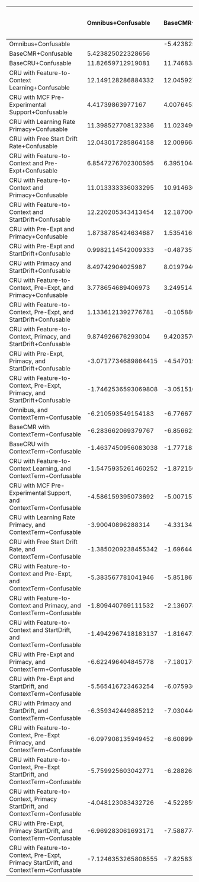 |                                                                                       | Omnibus+Confusable   | BaseCMR+Confusable   | BaseCRU+Confusable   | CRU with Feature-to-Context Learning+Confusable   | CRU with MCF Pre-Experimental Support+Confusable   | CRU with Learning Rate Primacy+Confusable   | CRU with Free Start Drift Rate+Confusable   | CRU with Feature-to-Context and Pre-Expt+Confusable   | CRU with Feature-to-Context and Primacy+Confusable   | CRU with Feature-to-Context and StartDrift+Confusable   | CRU with Pre-Expt and Primacy+Confusable   | CRU with Pre-Expt and StartDrift+Confusable   | CRU with Primacy and StartDrift+Confusable   | CRU with Feature-to-Context, Pre-Expt, and Primacy+Confusable   | CRU with Feature-to-Context, Pre-Expt, and StartDrift+Confusable   | CRU with Feature-to-Context, Primacy, and StartDrift+Confusable   | CRU with Pre-Expt, Primacy, and StartDrift+Confusable   | CRU with Feature-to-Context, Pre-Expt, Primacy, and StartDrift+Confusable   | Omnibus, and ContextTerm+Confusable   | BaseCMR with ContextTerm+Confusable   | BaseCRU with ContextTerm+Confusable   | CRU with Feature-to-Context Learning, and ContextTerm+Confusable   | CRU with MCF Pre-Experimental Support, and ContextTerm+Confusable   | CRU with Learning Rate Primacy, and ContextTerm+Confusable   | CRU with Free Start Drift Rate, and ContextTerm+Confusable   | CRU with Feature-to-Context and Pre-Expt, and ContextTerm+Confusable   | CRU with Feature-to-Context and Primacy, and ContextTerm+Confusable   | CRU with Feature-to-Context and StartDrift, and ContextTerm+Confusable   | CRU with Pre-Expt and Primacy, and ContextTerm+Confusable   | CRU with Pre-Expt and StartDrift, and ContextTerm+Confusable   | CRU with Primacy and StartDrift, and ContextTerm+Confusable   | CRU with Feature-to-Context, Pre-Expt Primacy, and ContextTerm+Confusable   | CRU with Feature-to-Context, Pre-Expt StartDrift, and ContextTerm+Confusable   | CRU with Feature-to-Context, Primacy StartDrift, and ContextTerm+Confusable   | CRU with Pre-Expt, Primacy StartDrift, and ContextTerm+Confusable   | CRU with Feature-to-Context, Pre-Expt, Primacy StartDrift, and ContextTerm+Confusable   |
|:--------------------------------------------------------------------------------------|:---------------------|:---------------------|:---------------------|:--------------------------------------------------|:---------------------------------------------------|:--------------------------------------------|:--------------------------------------------|:------------------------------------------------------|:-----------------------------------------------------|:--------------------------------------------------------|:-------------------------------------------|:----------------------------------------------|:---------------------------------------------|:----------------------------------------------------------------|:-------------------------------------------------------------------|:------------------------------------------------------------------|:--------------------------------------------------------|:----------------------------------------------------------------------------|:--------------------------------------|:--------------------------------------|:--------------------------------------|:-------------------------------------------------------------------|:--------------------------------------------------------------------|:-------------------------------------------------------------|:-------------------------------------------------------------|:-----------------------------------------------------------------------|:----------------------------------------------------------------------|:-------------------------------------------------------------------------|:------------------------------------------------------------|:---------------------------------------------------------------|:--------------------------------------------------------------|:----------------------------------------------------------------------------|:-------------------------------------------------------------------------------|:------------------------------------------------------------------------------|:--------------------------------------------------------------------|:----------------------------------------------------------------------------------------|
| Omnibus+Confusable                                                                    |                      | -5.423825022328656   | -11.82659712919081   | -12.149128286884332                               | -4.41739863977167                                  | -11.398527708132336                         | -12.043017285864158                         | -6.8547276702300595                                   | -11.013333336033295                                  | -12.220205343413454                                     | -1.8738785424634687                        | -0.9982114542009333                           | -8.49742904025987                            | -3.778654689406973                                              | -1.1336121392776781                                                | -9.874926676293004                                                | 3.0717734689864415                                      | 1.7462536593069808                                                          | 6.210593549154183                     | 6.283662069379767                     | 1.4637450956083038                    | 1.5475935261460252                                                 | 4.586159395073692                                                   | 3.90040896288314                                             | 1.3850209238455342                                           | 5.383567781041946                                                      | 1.809440769111532                                                     | 1.4942967418183137                                                       | 6.622496404845778                                           | 5.565416723463254                                              | 6.359342449885212                                             | 6.097908135949452                                                           | 5.759925603042771                                                              | 4.048123083432726                                                             | 6.969283061693171                                                   | 7.1246353265806555                                                                      |
| BaseCMR+Confusable                                                                    | 5.423825022328656    |                      | -11.746838503265614  | -12.045927400837822                               | -4.007645362745275                                 | -11.023490326264263                         | -12.009668291827499                         | -6.3951044025792285                                   | -10.91463639767287                                   | -12.187006236809358                                     | -1.5354165933553854                        | 0.4873575745309649                            | -8.019794037527419                           | -3.249514180730957                                              | 0.10588068974127623                                                | -9.420357699210047                                                | 4.547019530544357                                       | 3.051510676264922                                                           | 6.7766770583397395                    | 6.856622301567368                     | 1.7771833903374472                    | 1.8721507457860973                                                 | 5.007157537165221                                                   | 4.3313419723529165                                           | 1.6964419235226522                                           | 5.851867462770693                                                      | 2.1360737860879686                                                    | 1.8164729438595508                                                       | 7.180175813683061                                           | 6.075936257215473                                              | 7.030440870089343                                             | 6.608996795220549                                                           | 6.288263842651653                                                              | 4.522859783474183                                                             | 7.588774852850545                                                   | 7.825837742016393                                                                       |
| BaseCRU+Confusable                                                                    | 11.82659712919081    | 11.746838503265614   |                      | -3.2199690869136366                               | 2.6165877552981254                                 | 2.4959273805593396                          | -1.8818105894387556                         | 6.894055972166723                                     | 1.3032912707199473                                   | -4.238273325736594                                      | 3.423234029233074                          | 13.788710885968177                            | 0.9727111975699541                           | 6.89451037659768                                                | 12.666465035202544                                                 | 3.0983451221102034                                                | 13.45742743047912                                       | 13.195615617322844                                                          | 12.305947774831536                    | 11.821013372713923                    | 5.3236241317207345                    | 5.529611559262301                                                  | 8.775694516594772                                                   | 9.019137698025071                                            | 5.226621654458446                                            | 10.22667977014072                                                      | 5.6838442080925615                                                    | 5.469028999566946                                                        | 11.989121419706159                                          | 10.843807513593575                                             | 12.796000335143631                                            | 11.189670395397407                                                          | 10.93239332329885                                                              | 8.826440905980524                                                             | 12.712619281967452                                                  | 12.835592060003504                                                                      |
| CRU with Feature-to-Context Learning+Confusable                                       | 12.149128286884332   | 12.045927400837822   | 3.2199690869136366   |                                                   | 2.7224561316192344                                 | 2.86758192102654                            | 0.528244464709598                           | 7.2467392694098764                                    | 1.939258702472608                                    | -1.0728717393025173                                     | 3.500707894186412                          | 14.189342370698837                            | 1.103957036957617                            | 7.006296632559934                                               | 12.99708314964332                                                  | 3.580091813729699                                                 | 13.77501507756491                                       | 13.503862653659313                                                          | 12.329534055633118                    | 11.83737920611284                     | 5.354220041916733                     | 5.562363386522828                                                  | 8.794181102243146                                                   | 9.0626188682851                                              | 5.2577162036515315                                           | 10.241858417440286                                                     | 5.712574703236491                                                     | 5.501344822698001                                                        | 12.016815410787894                                          | 10.869109305128708                                             | 12.800985792687309                                            | 11.212969125287577                                                          | 10.948985071016182                                                             | 8.882011803821008                                                             | 12.729096733519626                                                  | 12.87000981392969                                                                       |
| CRU with MCF Pre-Experimental Support+Confusable                                      | 4.41739863977167     | 4.007645362745275    | -2.6165877552981254  | -2.7224561316192344                               |                                                    | -1.8318139295100417                         | -2.69146276738625                           | 0.21381969636046053                                   | -2.139048372485805                                   | -2.7539454669657544                                     | 1.246759800313693                          | 4.381995999693014                             | -1.3397066996711195                          | 2.0019217049160662                                              | 4.257511403842188                                                  | -1.5989749765219001                                               | 6.0953430311352745                                      | 5.620777196277456                                                           | 8.245107340011087                     | 8.693826523617963                     | 3.4711833511744077                    | 3.5699795197904516                                                 | 6.590128305068297                                                   | 5.750907734961081                                            | 3.3863096320753088                                           | 7.485566431087775                                                      | 3.833474639353095                                                     | 3.522920940713327                                                        | 8.407511137012696                                           | 7.849552471064242                                              | 8.07916549631107                                              | 8.109263415416411                                                           | 7.9500754131093245                                                             | 5.825273301067662                                                             | 9.12636201077813                                                    | 12.181871351708676                                                                      |
| CRU with Learning Rate Primacy+Confusable                                             | 11.398527708132336   | 11.023490326264263   | -2.4959273805593396  | -2.86758192102654                                 | 1.8318139295100417                                 |                                             | -2.7241150206646925                         | 3.9496008514688548                                    | -1.1818419050119398                                  | -3.086918430128128                                      | 2.549977041104561                          | 12.968039343858084                            | 0.23066102572338865                          | 5.08324609415175                                                | 11.396333802614937                                                 | 0.7191204857387118                                                | 13.863666889405874                                      | 13.19342339211729                                                           | 11.49777124284453                     | 10.937339920338783                    | 4.936300361857541                     | 5.127261746252866                                                  | 8.263610198887093                                                   | 8.11278440493157                                             | 4.845788637133111                                            | 9.502017923733447                                                      | 5.2630241339502435                                                    | 5.0741441482102765                                                       | 11.179291085919205                                          | 9.986121064629208                                              | 11.831083605468773                                            | 10.419596225058921                                                          | 10.135982913094448                                                             | 8.318543583507868                                                             | 11.778738830085913                                                  | 11.569939935226158                                                                      |
| CRU with Free Start Drift Rate+Confusable                                             | 12.043017285864158   | 12.009668291827499   | 1.8818105894387556   | -0.528244464709598                                | 2.69146276738625                                   | 2.7241150206646925                          |                                             | 7.155285867162894                                     | 1.8135810441828344                                   | -1.6388264167270996                                     | 3.4902456829405457                         | 13.940363098033613                            | 1.0654870787089876                           | 6.939132303695358                                               | 12.80181901748223                                                  | 3.4837343426427334                                                | 13.584852964025949                                      | 13.287824826116633                                                          | 12.364913536380644                    | 11.887802609430219                    | 5.365497059387685                     | 5.57724894327425                                                   | 8.830288875722768                                                   | 9.084544054434478                                            | 5.26878752503493                                             | 10.296147037180246                                                     | 5.732446040603764                                                     | 5.516691822314449                                                        | 12.074173042650699                                          | 10.928107776313642                                             | 12.873847937048248                                            | 11.257084584054372                                                          | 11.025867900430995                                                             | 8.923329950526137                                                             | 12.806791655986782                                                  | 12.947684691973286                                                                      |
| CRU with Feature-to-Context and Pre-Expt+Confusable                                   | 6.8547276702300595   | 6.3951044025792285   | -6.894055972166723   | -7.2467392694098764                               | -0.21381969636046053                               | -3.9496008514688548                         | -7.155285867162894                          |                                                       | -5.2325942957366305                                  | -7.267261901017725                                      | 1.3418899592963314                         | 7.709747886639029                             | -2.191854776692247                           | 2.572207982626525                                               | 7.518838962064158                                                  | -3.657584190397924                                                | 8.86969876162218                                        | 8.852539318572765                                                           | 9.95348864557456                      | 10.240828379956946                    | 3.822712358136035                     | 3.971258513233923                                                  | 7.376491327275118                                                   | 7.004711480310629                                            | 3.728721593658936                                            | 8.684090567113723                                                      | 4.166596309387192                                                     | 3.9066572629372884                                                       | 10.319943213378165                                          | 9.1762981224324                                                | 10.423722923305176                                            | 9.689380292932002                                                           | 9.23465781944836                                                               | 6.71599640375035                                                              | 11.169696455971597                                                  | 11.75773695783651                                                                       |
| CRU with Feature-to-Context and Primacy+Confusable                                    | 11.013333336033295   | 10.91463639767287    | -1.3032912707199473  | -1.939258702472608                                | 2.139048372485805                                  | 1.1818419050119398                          | -1.8135810441828344                         | 5.2325942957366305                                    |                                                      | -2.19178232885005                                       | 3.197538770627487                          | 11.849940140900072                            | 0.6990559578801264                           | 5.75718794750628                                                | 10.864837215539637                                                 | 2.4215828180478574                                                | 11.642474543838459                                      | 11.277034303399267                                                          | 12.57713282938309                     | 11.84544418301259                     | 5.268448178650957                     | 5.489139300531992                                                  | 8.79076097614428                                                    | 9.175663709057686                                            | 5.173947506784266                                            | 10.289025004767684                                                     | 5.627127883146263                                                     | 5.426873120989129                                                        | 12.19861156758961                                           | 10.919210054711222                                             | 13.166840800339603                                            | 11.27250890402333                                                           | 11.04084624985674                                                              | 9.07159173278486                                                              | 12.875350470355416                                                  | 12.603725732591242                                                                      |
| CRU with Feature-to-Context and StartDrift+Confusable                                 | 12.220205343413454   | 12.187006236809358   | 4.238273325736594    | 1.0728717393025173                                | 2.7539454669657544                                 | 3.086918430128128                           | 1.6388264167270996                          | 7.267261901017725                                     | 2.19178232885005                                     |                                                         | 3.535150946628846                          | 14.07514796972826                             | 1.151090083683057                            | 7.005183331471135                                               | 12.903031318660977                                                 | 3.537604260126557                                                 | 13.820431005831445                                      | 13.498805133453978                                                          | 12.425502909568234                    | 11.953513462229672                    | 5.412586646220847                     | 5.623676445432901                                                  | 8.865121843402589                                                   | 9.136346095310891                                            | 5.315365022702682                                            | 10.339933264053585                                                     | 5.775287187101078                                                     | 5.56313883480488                                                         | 12.131264888899041                                          | 10.964493775464097                                             | 12.994634892978405                                            | 11.315869183960894                                                          | 11.053594207179684                                                             | 8.968300785903654                                                             | 12.873796101123482                                                  | 13.00217684455756                                                                       |
| CRU with Pre-Expt and Primacy+Confusable                                              | 1.8738785424634687   | 1.5354165933553854   | -3.423234029233074   | -3.500707894186412                                | -1.246759800313693                                 | -2.549977041104561                          | -3.4902456829405457                         | -1.3418899592963314                                   | -3.197538770627487                                   | -3.535150946628846                                      |                                            | 1.7838873684470367                            | -2.1726051023502704                          | -0.08441595633062074                                            | 1.702653803022761                                                  | -2.6607992450488336                                               | 2.6540317914111107                                      | 2.457040899140531                                                           | 7.506706226368817                     | 7.742195397423295                     | 2.6251651129730713                    | 2.726451392644029                                                  | 5.800304127359356                                                   | 5.147040512999657                                            | 2.544697252989805                                            | 6.720471077416715                                                      | 2.986983911560738                                                     | 2.6729327412367376                                                       | 7.657183545387255                                           | 6.950607725456648                                              | 6.9548213136795285                                            | 7.461476816191247                                                           | 7.097396830192785                                                              | 4.560308850754054                                                             | 8.260757724962987                                                   | 8.021440220471458                                                                       |
| CRU with Pre-Expt and StartDrift+Confusable                                           | 0.9982114542009333   | -0.4873575745309649  | -13.788710885968177  | -14.189342370698837                               | -4.381995999693014                                 | -12.968039343858084                         | -13.940363098033613                         | -7.709747886639029                                    | -11.849940140900072                                  | -14.07514796972826                                      | -1.7838873684470367                        |                                               | -6.968441529976382                           | -4.12498783169964                                               | -0.6899042705388415                                                | -9.988096906515771                                                | 5.349136693634769                                       | 3.724145439859581                                                           | 6.601970751641577                     | 6.581802255208931                     | 1.6372806145703782                    | 1.7271957740822648                                                 | 4.850646035194088                                                   | 4.060917821409171                                            | 1.5572430888809097                                           | 5.6628893922504275                                                     | 1.9731127810215825                                                    | 1.6743508127610471                                                       | 6.849712419472982                                           | 5.922777465403178                                              | 6.449336883972688                                             | 6.33534328486767                                                            | 6.105903639347932                                                              | 4.136452417751399                                                             | 7.195997724318036                                                   | 7.334694751177457                                                                       |
| CRU with Primacy and StartDrift+Confusable                                            | 8.49742904025987     | 8.019794037527419    | -0.9727111975699541  | -1.103957036957617                                | 1.3397066996711195                                 | -0.23066102572338865                        | -1.0654870787089876                         | 2.191854776692247                                     | -0.6990559578801264                                  | -1.151090083683057                                      | 2.1726051023502704                         | 6.968441529976382                             |                                              | 3.2893803404854016                                              | 6.680051021978823                                                  | 0.1519812723322362                                                | 8.91138551023172                                        | 8.325115603411287                                                           | 8.982521009753677                     | 8.85391582557372                      | 4.105283746399467                     | 4.232037970595503                                                  | 6.899800183715903                                                   | 6.850047470447763                                            | 4.027886133244021                                            | 7.840740984052492                                                      | 4.433207426298312                                                     | 4.175435325826429                                                        | 9.177846431203523                                           | 8.014677488723642                                              | 9.597903832394369                                             | 8.632421694766856                                                           | 8.082534308860227                                                              | 6.969812625369768                                                             | 9.531924112149081                                                   | 9.315144251052967                                                                       |
| CRU with Feature-to-Context, Pre-Expt, and Primacy+Confusable                         | 3.778654689406973    | 3.249514180730957    | -6.89451037659768    | -7.006296632559934                                | -2.0019217049160662                                | -5.08324609415175                           | -6.939132303695358                          | -2.572207982626525                                    | -5.75718794750628                                    | -7.005183331471135                                      | 0.08441595633062074                        | 4.12498783169964                              | -3.2893803404854016                          |                                                                 | 3.769996379022396                                                  | -4.402918085482941                                                | 5.886364172931711                                       | 5.37814331895207                                                            | 8.991871210909396                     | 8.687228188749257                     | 2.915592231642421                     | 3.0343921671154748                                                 | 6.526469833721002                                                   | 5.404165952634359                                            | 2.829981019454609                                            | 7.406884335402076                                                      | 3.2919422481497085                                                    | 2.9718496306276236                                                       | 8.746213864503991                                           | 7.764418087545852                                              | 8.320901472587261                                             | 8.223922557909217                                                           | 7.986101664418607                                                              | 5.521378677738743                                                             | 9.242177799438204                                                   | 9.703656829874683                                                                       |
| CRU with Feature-to-Context, Pre-Expt, and StartDrift+Confusable                      | 1.1336121392776781   | -0.10588068974127623 | -12.666465035202544  | -12.99708314964332                                | -4.257511403842188                                 | -11.396333802614937                         | -12.80181901748223                          | -7.518838962064158                                    | -10.864837215539637                                  | -12.903031318660977                                     | -1.702653803022761                         | 0.6899042705388415                            | -6.680051021978823                           | -3.769996379022396                                              |                                                                    | -9.60666618151265                                                 | 4.728236483904881                                       | 5.090536859874242                                                           | 6.667036214673873                     | 6.706716961407575                     | 1.6922906625469363                    | 1.7817645498931276                                                 | 4.877443447727784                                                   | 4.10934651706317                                             | 1.612623345706299                                            | 5.707585693480793                                                      | 2.0349652668015437                                                    | 1.7291384748412484                                                       | 6.885485313078082                                           | 6.029518909366073                                              | 6.540870172236995                                             | 6.38776653927277                                                            | 6.125108654247616                                                              | 4.185898608733932                                                             | 7.235701313555077                                                   | 7.360952564316311                                                                       |
| CRU with Feature-to-Context, Primacy, and StartDrift+Confusable                       | 9.874926676293004    | 9.420357699210047    | -3.0983451221102034  | -3.580091813729699                                | 1.5989749765219001                                 | -0.7191204857387118                         | -3.4837343426427334                         | 3.657584190397924                                     | -2.4215828180478574                                  | -3.537604260126557                                      | 2.6607992450488336                         | 9.988096906515771                             | -0.1519812723322362                          | 4.402918085482941                                               | 9.60666618151265                                                   |                                                                   | 10.249643666734793                                      | 10.059885092060972                                                          | 11.103570161429163                    | 10.824690517479155                    | 4.705958238408722                     | 4.899719604465633                                                  | 8.032786821869799                                                   | 8.461974537220152                                            | 4.614709081259599                                            | 9.448397285617707                                                      | 5.095311288092241                                                     | 4.841513306428515                                                        | 11.044954028306218                                          | 10.027082277917154                                             | 11.680836299307728                                            | 10.284662878372181                                                          | 10.066026747569138                                                             | 8.16973548379061                                                              | 11.742527651344066                                                  | 11.960447639404897                                                                      |
| CRU with Pre-Expt, Primacy, and StartDrift+Confusable                                 | -3.0717734689864415  | -4.547019530544357   | -13.45742743047912   | -13.77501507756491                                | -6.0953430311352745                                | -13.863666889405874                         | -13.584852964025949                         | -8.86969876162218                                     | -11.642474543838459                                  | -13.820431005831445                                     | -2.6540317914111107                        | -5.349136693634769                            | -8.91138551023172                            | -5.886364172931711                                              | -4.728236483904881                                                 | -10.249643666734793                                               |                                                         | -1.4835435567508017                                                         | 5.4071225377412615                    | 5.45063914732799                      | 0.8989414712630917                    | 0.9633239161754145                                                 | 3.939865776727415                                                   | 2.9573080989620317                                           | 0.8221652711127758                                           | 4.618670296431553                                                      | 1.2309223066336252                                                    | 0.9126332332382727                                                       | 5.665893469709048                                           | 4.783776384357403                                              | 5.088276463692097                                             | 5.256839523350037                                                           | 4.928647997988867                                                              | 3.089144034437485                                                             | 5.9451928625535055                                                  | 6.1066179119374135                                                                      |
| CRU with Feature-to-Context, Pre-Expt, Primacy, and StartDrift+Confusable             | -1.7462536593069808  | -3.051510676264922   | -13.195615617322844  | -13.503862653659313                               | -5.620777196277456                                 | -13.19342339211729                          | -13.287824826116633                         | -8.852539318572765                                    | -11.277034303399267                                  | -13.498805133453978                                     | -2.457040899140531                         | -3.724145439859581                            | -8.325115603411287                           | -5.37814331895207                                               | -5.090536859874242                                                 | -10.059885092060972                                               | 1.4835435567508017                                      |                                                                             | 5.626915955629622                     | 5.746514553283796                     | 1.0529336382611174                    | 1.1210697384497772                                                 | 4.114523364080845                                                   | 3.142569556888098                                            | 0.9758032792038155                                           | 4.8103588379367395                                                     | 1.3847234817910004                                                    | 1.0697695388886697                                                       | 5.891883913247387                                           | 5.044299893303002                                              | 5.346882912037191                                             | 5.475263103353865                                                           | 5.1219817286527345                                                             | 3.2732203687047527                                                            | 6.180011659184897                                                   | 6.223661938976097                                                                       |
| Omnibus, and ContextTerm+Confusable                                                   | -6.210593549154183   | -6.7766770583397395  | -12.305947774831536  | -12.329534055633118                               | -8.245107340011087                                 | -11.49777124284453                          | -12.364913536380644                         | -9.95348864557456                                     | -12.57713282938309                                   | -12.425502909568234                                     | -7.506706226368817                         | -6.601970751641577                            | -8.982521009753677                           | -8.991871210909396                                              | -6.667036214673873                                                 | -11.103570161429163                                               | -5.4071225377412615                                     | -5.626915955629622                                                          |                                       | 0.211104090592634                     | -7.109134027626933                    | -7.3997598614570315                                                | -1.4008775800081394                                                 | -3.7014031666960374                                          | -7.242515320447964                                           | -0.8187989127058377                                                    | -6.278009062907002                                                    | -7.493330099723088                                                       | 0.7929373003383735                                          | -1.256904826360578                                             | -2.1086360683635794                                           | 0.4376357288951291                                                          | -0.973239032606078                                                             | -3.9989474549387296                                                           | 0.5395708630865411                                                  | -0.2866563037571862                                                                     |
| BaseCMR with ContextTerm+Confusable                                                   | -6.283662069379767   | -6.856622301567368   | -11.821013372713923  | -11.83737920611284                                | -8.693826523617963                                 | -10.937339920338783                         | -11.887802609430219                         | -10.240828379956946                                   | -11.84544418301259                                   | -11.953513462229672                                     | -7.742195397423295                         | -6.581802255208931                            | -8.85391582557372                            | -8.687228188749257                                              | -6.706716961407575                                                 | -10.824690517479155                                               | -5.45063914732799                                       | -5.746514553283796                                                          | -0.211104090592634                    |                                       | -10.012902762403632                   | -10.524946121123412                                                | -1.975165714252925                                                  | -4.6380358759503935                                          | -10.168717585789235                                          | -1.6071427464745296                                                    | -8.414530627810478                                                    | -10.507414779247984                                                      | 1.0061037550802592                                          | -2.691949133356084                                             | -2.801287232631738                                            | 0.5446718807983059                                                          | -1.5728874156254191                                                            | -4.074326995536879                                                            | 0.7314717261619726                                                  | -0.5156931853063424                                                                     |
| BaseCRU with ContextTerm+Confusable                                                   | -1.4637450956083038  | -1.7771833903374472  | -5.3236241317207345  | -5.354220041916733                                | -3.4711833511744077                                | -4.936300361857541                          | -5.365497059387685                          | -3.822712358136035                                    | -5.268448178650957                                   | -5.412586646220847                                      | -2.6251651129730713                        | -1.6372806145703782                           | -4.105283746399467                           | -2.915592231642421                                              | -1.6922906625469363                                                | -4.705958238408722                                                | -0.8989414712630917                                     | -1.0529336382611174                                                         | 7.109134027626933                     | 10.012902762403632                    |                                       | 0.7136770762347007                                                 | 7.49305328138298                                                    | 3.2919904338263346                                           | -4.143526777606219                                           | 8.879866198787441                                                      | 1.5718862739777253                                                    | -0.14639226631080093                                                     | 9.94816617603803                                            | 7.657583675963694                                              | 6.167623588147564                                             | 10.879157876928367                                                          | 7.615051642559679                                                              | 3.1565020728387823                                                            | 9.175853928694881                                                   | 5.106364528538789                                                                       |
| CRU with Feature-to-Context Learning, and ContextTerm+Confusable                      | -1.5475935261460252  | -1.8721507457860973  | -5.529611559262301   | -5.562363386522828                                | -3.5699795197904516                                | -5.127261746252866                          | -5.57724894327425                           | -3.971258513233923                                    | -5.489139300531992                                   | -5.623676445432901                                      | -2.726451392644029                         | -1.7271957740822648                           | -4.232037970595503                           | -3.0343921671154748                                             | -1.7817645498931276                                                | -4.899719604465633                                                | -0.9633239161754145                                     | -1.1210697384497772                                                         | 7.3997598614570315                    | 10.524946121123412                    | -0.7136770762347007                   |                                                                    | 7.759741578894228                                                   | 3.346270458322827                                            | -2.111256019656119                                           | 9.302990623265467                                                      | 1.407341424800986                                                     | -1.6093182222951363                                                      | 10.648036303167666                                          | 8.097065846923293                                              | 6.41269138867806                                              | 11.533063848337607                                                          | 8.117793664308667                                                              | 3.2299498315999244                                                            | 9.665843546606963                                                   | 5.190350512842827                                                                       |
| CRU with MCF Pre-Experimental Support, and ContextTerm+Confusable                     | -4.586159395073692   | -5.007157537165221   | -8.775694516594772   | -8.794181102243146                                | -6.590128305068297                                 | -8.263610198887093                          | -8.830288875722768                          | -7.376491327275118                                    | -8.79076097614428                                    | -8.865121843402589                                      | -5.800304127359356                         | -4.850646035194088                            | -6.899800183715903                           | -6.526469833721002                                              | -4.877443447727784                                                 | -8.032786821869799                                                | -3.939865776727415                                      | -4.114523364080845                                                          | 1.4008775800081394                    | 1.975165714252925                     | -7.49305328138298                     | -7.759741578894228                                                 |                                                                     | -2.3460809802364877                                          | -7.656859712503113                                           | 1.080646708830857                                                      | -6.832771301007743                                                    | -7.741025313084109                                                       | 2.6665924759275557                                          | 0.6771878285743262                                             | -0.2544330239682497                                           | 2.5067993941966664                                                          | 1.2675999104055296                                                             | -2.180224770506089                                                            | 2.221196562837969                                                   | 0.7413237923123155                                                                      |
| CRU with Learning Rate Primacy, and ContextTerm+Confusable                            | -3.90040896288314    | -4.3313419723529165  | -9.019137698025071   | -9.0626188682851                                  | -5.750907734961081                                 | -8.11278440493157                           | -9.084544054434478                          | -7.004711480310629                                    | -9.175663709057686                                   | -9.136346095310891                                      | -5.147040512999657                         | -4.060917821409171                            | -6.850047470447763                           | -5.404165952634359                                              | -4.10934651706317                                                  | -8.461974537220152                                                | -2.9573080989620317                                     | -3.142569556888098                                                          | 3.7014031666960374                    | 4.6380358759503935                    | -3.2919904338263346                   | -3.346270458322827                                                 | 2.3460809802364877                                                  |                                                              | -3.428284426288951                                           | 3.875435997063964                                                      | -2.6942483898733403                                                   | -3.4430030486184062                                                      | 5.48453935583549                                            | 3.757448526425251                                              | 3.0299281137030563                                            | 5.114028800416742                                                           | 3.853110917572495                                                              | 0.07530164012993888                                                           | 5.1554419619836125                                                  | 2.966787873523614                                                                       |
| CRU with Free Start Drift Rate, and ContextTerm+Confusable                            | -1.3850209238455342  | -1.6964419235226522  | -5.226621654458446   | -5.2577162036515315                               | -3.3863096320753088                                | -4.845788637133111                          | -5.26878752503493                           | -3.728721593658936                                    | -5.173947506784266                                   | -5.315365022702682                                      | -2.544697252989805                         | -1.5572430888809097                           | -4.027886133244021                           | -2.829981019454609                                              | -1.612623345706299                                                 | -4.614709081259599                                                | -0.8221652711127758                                     | -0.9758032792038155                                                         | 7.242515320447964                     | 10.168717585789235                    | 4.143526777606219                     | 2.111256019656119                                                  | 7.656859712503113                                                   | 3.428284426288951                                            |                                                              | 8.945915743421295                                                      | 1.9027655328347703                                                    | 1.1538858643445622                                                       | 10.09444655000581                                           | 7.7663653826206405                                             | 6.328107627562349                                             | 10.993307752689317                                                          | 7.757864569924812                                                              | 3.325732409418334                                                             | 9.324222506716868                                                   | 5.210139971819638                                                                       |
| CRU with Feature-to-Context and Pre-Expt, and ContextTerm+Confusable                  | -5.383567781041946   | -5.851867462770693   | -10.22667977014072   | -10.241858417440286                               | -7.485566431087775                                 | -9.502017923733447                          | -10.296147037180246                         | -8.684090567113723                                    | -10.289025004767684                                  | -10.339933264053585                                     | -6.720471077416715                         | -5.6628893922504275                           | -7.840740984052492                           | -7.406884335402076                                              | -5.707585693480793                                                 | -9.448397285617707                                                | -4.618670296431553                                      | -4.8103588379367395                                                         | 0.8187989127058377                    | 1.6071427464745296                    | -8.879866198787441                    | -9.302990623265467                                                 | -1.080646708830857                                                  | -3.875435997063964                                           | -8.945915743421295                                           |                                                                        | -7.89683200207354                                                     | -9.35337104772557                                                        | 3.0754934845187707                                          | -0.5313833819383066                                            | -1.193194866765969                                            | 2.9541317507471043                                                          | -0.0382777270189989                                                            | -2.8155748025213105                                                           | 2.2465744480625385                                                  | 0.3061836644465569                                                                      |
| CRU with Feature-to-Context and Primacy, and ContextTerm+Confusable                   | -1.809440769111532   | -2.1360737860879686  | -5.6838442080925615  | -5.712574703236491                                | -3.833474639353095                                 | -5.2630241339502435                         | -5.732446040603764                          | -4.166596309387192                                    | -5.627127883146263                                   | -5.775287187101078                                      | -2.986983911560738                         | -1.9731127810215825                           | -4.433207426298312                           | -3.2919422481497085                                             | -2.0349652668015437                                                | -5.095311288092241                                                | -1.2309223066336252                                     | -1.3847234817910004                                                         | 6.278009062907002                     | 8.414530627810478                     | -1.5718862739777253                   | -1.407341424800986                                                 | 6.832771301007743                                                   | 2.6942483898733403                                           | -1.9027655328347703                                          | 7.89683200207354                                                       |                                                                       | -1.599539785453344                                                       | 8.489323179129771                                           | 6.763701633386007                                              | 5.255238064426486                                             | 9.094523828173214                                                           | 6.923143010460722                                                              | 2.554171247591427                                                             | 7.730302782403443                                                   | 4.520500530130825                                                                       |
| CRU with Feature-to-Context and StartDrift, and ContextTerm+Confusable                | -1.4942967418183137  | -1.8164729438595508  | -5.469028999566946   | -5.501344822698001                                | -3.522920940713327                                 | -5.0741441482102765                         | -5.516691822314449                          | -3.9066572629372884                                   | -5.426873120989129                                   | -5.56313883480488                                       | -2.6729327412367376                        | -1.6743508127610471                           | -4.175435325826429                           | -2.9718496306276236                                             | -1.7291384748412484                                                | -4.841513306428515                                                | -0.9126332332382727                                     | -1.0697695388886697                                                         | 7.493330099723088                     | 10.507414779247984                    | 0.14639226631080093                   | 1.6093182222951363                                                 | 7.741025313084109                                                   | 3.4430030486184062                                           | -1.1538858643445622                                          | 9.35337104772557                                                       | 1.599539785453344                                                     |                                                                          | 10.635313139612862                                          | 8.145741816724744                                              | 6.566149300905263                                             | 11.4645706340958                                                            | 8.198129496835687                                                              | 3.3689102553923225                                                            | 9.780905712124616                                                   | 5.243603734492576                                                                       |
| CRU with Pre-Expt and Primacy, and ContextTerm+Confusable                             | -6.622496404845778   | -7.180175813683061   | -11.989121419706159  | -12.016815410787894                               | -8.407511137012696                                 | -11.179291085919205                         | -12.074173042650699                         | -10.319943213378165                                   | -12.19861156758961                                   | -12.131264888899041                                     | -7.657183545387255                         | -6.849712419472982                            | -9.177846431203523                           | -8.746213864503991                                              | -6.885485313078082                                                 | -11.044954028306218                                               | -5.665893469709048                                      | -5.891883913247387                                                          | -0.7929373003383735                   | -1.0061037550802592                   | -9.94816617603803                     | -10.648036303167666                                                | -2.6665924759275557                                                 | -5.48453935583549                                            | -10.09444655000581                                           | -3.0754934845187707                                                    | -8.489323179129771                                                    | -10.635313139612862                                                      |                                                             | -3.889587028818393                                             | -3.7667242183064182                                           | -0.8762704439495201                                                         | -2.7709566356501756                                                            | -4.608182056756595                                                            | -0.39543996810215076                                                | -0.8131292241712383                                                                     |
| CRU with Pre-Expt and StartDrift, and ContextTerm+Confusable                          | -5.565416723463254   | -6.075936257215473   | -10.843807513593575  | -10.869109305128708                               | -7.849552471064242                                 | -9.986121064629208                          | -10.928107776313642                         | -9.1762981224324                                      | -10.919210054711222                                  | -10.964493775464097                                     | -6.950607725456648                         | -5.922777465403178                            | -8.014677488723642                           | -7.764418087545852                                              | -6.029518909366073                                                 | -10.027082277917154                                               | -4.783776384357403                                      | -5.044299893303002                                                          | 1.256904826360578                     | 2.691949133356084                     | -7.657583675963694                    | -8.097065846923293                                                 | -0.6771878285743262                                                 | -3.757448526425251                                           | -7.7663653826206405                                          | 0.5313833819383066                                                     | -6.763701633386007                                                    | -8.145741816724744                                                       | 3.889587028818393                                           |                                                                | -1.0029147878030051                                           | 3.0843988975954493                                                          | 0.4648222503462922                                                             | -2.908529678166332                                                            | 2.8034171481945545                                                  | 0.5236679493477251                                                                      |
| CRU with Primacy and StartDrift, and ContextTerm+Confusable                           | -6.359342449885212   | -7.030440870089343   | -12.796000335143631  | -12.800985792687309                               | -8.07916549631107                                  | -11.831083605468773                         | -12.873847937048248                         | -10.423722923305176                                   | -13.166840800339603                                  | -12.994634892978405                                     | -6.9548213136795285                        | -6.449336883972688                            | -9.597903832394369                           | -8.320901472587261                                              | -6.540870172236995                                                 | -11.680836299307728                                               | -5.088276463692097                                      | -5.346882912037191                                                          | 2.1086360683635794                    | 2.801287232631738                     | -6.167623588147564                    | -6.41269138867806                                                  | 0.2544330239682497                                                  | -3.0299281137030563                                          | -6.328107627562349                                           | 1.193194866765969                                                      | -5.255238064426486                                                    | -6.566149300905263                                                       | 3.7667242183064182                                          | 1.0029147878030051                                             |                                                               | 2.8819347467010727                                                          | 1.1915868029901306                                                             | -2.9460531650947446                                                           | 3.931197278956974                                                   | 1.1866080158121322                                                                      |
| CRU with Feature-to-Context, Pre-Expt Primacy, and ContextTerm+Confusable             | -6.097908135949452   | -6.608996795220549   | -11.189670395397407  | -11.212969125287577                               | -8.109263415416411                                 | -10.419596225058921                         | -11.257084584054372                         | -9.689380292932002                                    | -11.27250890402333                                   | -11.315869183960894                                     | -7.461476816191247                         | -6.33534328486767                             | -8.632421694766856                           | -8.223922557909217                                              | -6.38776653927277                                                  | -10.284662878372181                                               | -5.256839523350037                                      | -5.475263103353865                                                          | -0.4376357288951291                   | -0.5446718807983059                   | -10.879157876928367                   | -11.533063848337607                                                | -2.5067993941966664                                                 | -5.114028800416742                                           | -10.993307752689317                                          | -2.9541317507471043                                                    | -9.094523828173214                                                    | -11.4645706340958                                                        | 0.8762704439495201                                          | -3.0843988975954493                                            | -2.8819347467010727                                           |                                                                             | -2.057688458325795                                                             | -3.9644226404750413                                                           | 0.2446386072120953                                                  | -0.6227021622543901                                                                     |
| CRU with Feature-to-Context, Pre-Expt StartDrift, and ContextTerm+Confusable          | -5.759925603042771   | -6.288263842651653   | -10.93239332329885   | -10.948985071016182                               | -7.9500754131093245                                | -10.135982913094448                         | -11.025867900430995                         | -9.23465781944836                                     | -11.04084624985674                                   | -11.053594207179684                                     | -7.097396830192785                         | -6.105903639347932                            | -8.082534308860227                           | -7.986101664418607                                              | -6.125108654247616                                                 | -10.066026747569138                                               | -4.928647997988867                                      | -5.1219817286527345                                                         | 0.973239032606078                     | 1.5728874156254191                    | -7.615051642559679                    | -8.117793664308667                                                 | -1.2675999104055296                                                 | -3.853110917572495                                           | -7.757864569924812                                           | 0.0382777270189989                                                     | -6.923143010460722                                                    | -8.198129496835687                                                       | 2.7709566356501756                                          | -0.4648222503462922                                            | -1.1915868029901306                                           | 2.057688458325795                                                           |                                                                                | -3.247175976300222                                                            | 2.251469441260332                                                   | 0.3455614543290783                                                                      |
| CRU with Feature-to-Context, Primacy StartDrift, and ContextTerm+Confusable           | -4.048123083432726   | -4.522859783474183   | -8.826440905980524   | -8.882011803821008                                | -5.825273301067662                                 | -8.318543583507868                          | -8.923329950526137                          | -6.71599640375035                                     | -9.07159173278486                                    | -8.968300785903654                                      | -4.560308850754054                         | -4.136452417751399                            | -6.969812625369768                           | -5.521378677738743                                              | -4.185898608733932                                                 | -8.16973548379061                                                 | -3.089144034437485                                      | -3.2732203687047527                                                         | 3.9989474549387296                    | 4.074326995536879                     | -3.1565020728387823                   | -3.2299498315999244                                                | 2.180224770506089                                                   | -0.07530164012993888                                         | -3.325732409418334                                           | 2.8155748025213105                                                     | -2.554171247591427                                                    | -3.3689102553923225                                                      | 4.608182056756595                                           | 2.908529678166332                                              | 2.9460531650947446                                            | 3.9644226404750413                                                          | 3.247175976300222                                                              |                                                                               | 4.3844207840006835                                                  | 2.5982064615214573                                                                      |
| CRU with Pre-Expt, Primacy StartDrift, and ContextTerm+Confusable                     | -6.969283061693171   | -7.588774852850545   | -12.712619281967452  | -12.729096733519626                               | -9.12636201077813                                  | -11.778738830085913                         | -12.806791655986782                         | -11.169696455971597                                   | -12.875350470355416                                  | -12.873796101123482                                     | -8.260757724962987                         | -7.195997724318036                            | -9.531924112149081                           | -9.242177799438204                                              | -7.235701313555077                                                 | -11.742527651344066                                               | -5.9451928625535055                                     | -6.180011659184897                                                          | -0.5395708630865411                   | -0.7314717261619726                   | -9.175853928694881                    | -9.665843546606963                                                 | -2.221196562837969                                                  | -5.1554419619836125                                          | -9.324222506716868                                           | -2.2465744480625385                                                    | -7.730302782403443                                                    | -9.780905712124616                                                       | 0.39543996810215076                                         | -2.8034171481945545                                            | -3.931197278956974                                            | -0.2446386072120953                                                         | -2.251469441260332                                                             | -4.3844207840006835                                                           |                                                                     | -0.8203077308513906                                                                     |
| CRU with Feature-to-Context, Pre-Expt, Primacy StartDrift, and ContextTerm+Confusable | -7.1246353265806555  | -7.825837742016393   | -12.835592060003504  | -12.87000981392969                                | -12.181871351708676                                | -11.569939935226158                         | -12.947684691973286                         | -11.75773695783651                                    | -12.603725732591242                                  | -13.00217684455756                                      | -8.021440220471458                         | -7.334694751177457                            | -9.315144251052967                           | -9.703656829874683                                              | -7.360952564316311                                                 | -11.960447639404897                                               | -6.1066179119374135                                     | -6.223661938976097                                                          | 0.2866563037571862                    | 0.5156931853063424                    | -5.106364528538789                    | -5.190350512842827                                                 | -0.7413237923123155                                                 | -2.966787873523614                                           | -5.210139971819638                                           | -0.3061836644465569                                                    | -4.520500530130825                                                    | -5.243603734492576                                                       | 0.8131292241712383                                          | -0.5236679493477251                                            | -1.1866080158121322                                           | 0.6227021622543901                                                          | -0.3455614543290783                                                            | -2.5982064615214573                                                           | 0.8203077308513906                                                  |                                                                                         |